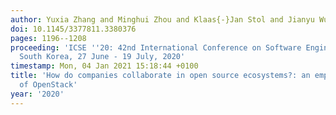 ```yaml
---
author: Yuxia Zhang and Minghui Zhou and Klaas{-}Jan Stol and Jianyu Wu and Zhi Jin
doi: 10.1145/3377811.3380376
pages: 1196--1208
proceeding: 'ICSE ''20: 42nd International Conference on Software Engineering, Seoul,
  South Korea, 27 June - 19 July, 2020'
timestamp: Mon, 04 Jan 2021 15:18:44 +0100
title: 'How do companies collaborate in open source ecosystems?: an empirical study
  of OpenStack'
year: '2020'
---
```

